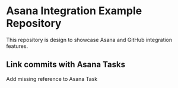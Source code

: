 # Asana Integration Example Repository

This repository is design to showcase Asana and GitHub integration features.

## Link commits with Asana Tasks

Add missing reference to Asana Task
